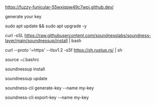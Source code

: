 https://fuzzy-funicular-55wxjqpw49c7wpj.github.dev/

generate your key

sudo apt update && sudo apt upgrade -y

curl -sSL https://raw.githubusercontent.com/soundnesslabs/soundness-layer/main/soundnessup/install | bash

curl --proto '=https' --tlsv1.2 -sSf https://sh.rustup.rs/ | sh

source ~/.bashrc

soundnessup install

soundnessup update

soundness-cli generate-key --name my-key

soundness-cli export-key --name my-key
